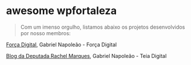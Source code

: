 # awesome wpfortaleza

> Com um imenso orgulho, listamos abaixo os projetos desenvolvidos por nosso membros:


[Força Digital](http://forcadigital.com), Gabriel Napoleão - Força Digital

[Blog da Deputada Rachel Marques](http://rachelmarques.org.br), Gabriel Napoleão - Teia Digital
